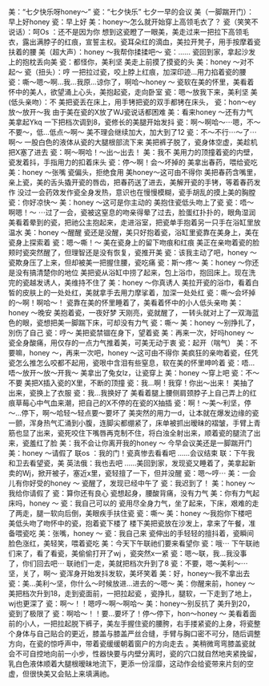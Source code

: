 美：“七夕快乐呀honey～”
瓷：“七夕快乐”
七夕一早的会议
美（一脚踹开门）：早上好honey
瓷：早上好
美：honey～怎么就开始穿上高领毛衣了？
瓷（笑笑不说话）：呵Os ：还不是因为你
想到这瓷瞪了一眼美，美走过来一把拉下高领毛衣，露出满脖子的红痕，宣誓主权。瓷耳朵红的滴血，美拉开凳子，用手按摩着瓷扶着的腰
美（超大声）：honey ～我帮你揉揉吧～
瓷：..….
瓷回到家，拿起沙发上的抱枕丢向美
瓷：都怪你，美利坚
美走上前摸了摸瓷的头
美：honey ～对不起～
瓷（扭头）：哼
一把拉过瓷，咬上脖上红痕，加深印迹…用力掐着瓷的腰
瓷：嘶～嗯～啊…我…我原…谅你了，啊哈～honey ～
瓷软在美的怀里，美看着怀中的美人，欲望涌上心头，美抱起瓷，走向卧室
瓷：嗯～放我下来，美利坚
美(低头亲吻）：不
美把瓷丢在床上，用手铐把瓷的双手都铐在床头，
瓷：hon～ey 放～放开～我
由于美在瓷的X放了WJ瓷说话都困难
美：看来honey ～还有力气
美拿起Ykq 一下把档次调到8，瓷修长的美腿开始发抖
瓷：啊～啊哈～⋯嗯，不～不要～，低…低点～啊～
美不理会继续加大，加大到了12
瓷：不～不行⋯～了⋯啊～
一股白色的液体从瓷的大腿根部流下来
美把裤子脱了，瓷身体空虚，美趁机把X塞了进去
瓷：啊～啊哈！～出～出去！
美：我不
美用力的顶撞着瓷的内壁，瓷发着抖，手指用力的扣着床头
瓷：停～啊！会～坏掉的
美拿出春药，喂给瓷吃
美：honey ～张嘴
瓷偏头，拒绝食用
美honey～这可由不得你
美把春药含嘴里，亲上瓷，美的舌头撬开瓷的唇齿，把春药送了进去，美解开瓷的手铐，等着春药发作
没过一会药效发作瓷全身发热，意识也在慢慢模糊，瓷手胡乱的摸上美的胸膛
瓷：你好凉快～
美：honey ～这可是你主动的
美抱住瓷低头吻上了瓷
瓷：唔～啊嗯！～
⋯过了一会，瓷被这窒息的吻亲得晕了过去，脸蛋红扑扑的，眼角湿润
美看着晕到的瓷，把祂公主抱起来，走进浴室，把瓷单手抱着另一只手在浴缸里放温水
美：honey ～醒醒
瓷还是没醒，美只好抱着瓷，浴缸里瓷靠在美身上，美在瓷身上探索着
瓷：嗯～嘶！～
美在瓷身上的留下吻痕和红痕
美正在亲吻着瓷的脸颊时瓷突然醒了，但理智还是没有恢复，瓷推开美
瓷：该我主动了吧，honey ～
瓷欺身压了上来，但却被美一把握住腰，瓷吃痛
瓷：斯～疼～
美：honey ～你还是没有搞清楚你的地位
美把瓷从浴缸中捞了起来，包上浴巾，抱回床上。现在洗完的瓷越发诱人，美维持不住了
美：honey ～你真诱人
美拉开瓷的浴巾，看着白皙的皮肤上的一处处红，美就拿手去用力摩挲着，加深一处处红
瓷：嘶～会坏掉的～啊！啊哈～！
瓷靠在美的怀里睡着了，美看着怀中的小人低头亲吻
美：honey ～晚安
美抱着瓷，一夜好梦
天刚亮，瓷就醒了，一转头就对上了一双海蓝色的眼，瓷想把美一脚踹下床，可却没有力气
瓷：嘶～
美：honey ～别挣扎了，別伤了自己
瓷：哼～
美把瓷禁锢在身下，望着瓷
美：再来一次，好吗honey ～
瓷全身酸痛，用仅存的一点力气推着美，可美无动于衷
瓷：起开（喘气）
美：不要嘛，honey ～，再来一次吧，honey ～这可由不得你
美疯狂的亲吻着瓷，任凭瓷怎么推怎么咬都不起用，瓷哏中含泪有些窒息，软在美的怀里呻吟着
瓷：唔…唔～放开～放～开我～
美拿出了兔女lz，让瓷穿上
美：honey ～穿上吧
瓷：不～不要
美把X插入瓷的X里，不断的顶撞
瓷：我…啊！我穿！你出～出来！
美抽了出来，瓷换上了衣服
瓷：我…我换好了
美看着腿上腰侧肩颈脖子上自己弄上的红痕草莓心中气血来潮，把自己的X不停的在瓷的X抽插
瓷：啊！～美～利坚，停～…停下，啊～哈轻～轻点要～要坏了
美突然的用力一d，让本就在爆发边缘的瓷一颤，浑身热气汇涌到小腹，连脚尖都绷紧了，床单被抓出暧昧的褶皱，手臂上青筋也显了出来，瓷死咬住下嘴唇再克制不住，将白浊全射出来，顺着瓷的腿流了出来，瓷羞红了脸
美：我不会让你离开我的honey ～
今早会议美还是一脚踹开门
美：honey ～请假了
联os ：我的门！瓷真惨去看看吧
……会议结束
联：下午我和卫去看望瓷，美
英法俄：我也去吧
.…..美回到家，发现瓷又睡着了，美拿起新卖的Wj，掀开被子，塞近x里，瓷轻擅了一下，但并没醒
瓷：嗯～哼⋯
美：一会儿有你好受的honey ～
瓷醒了，发现已经中午了
瓷：我迟到了！
美：honey ～我给你请假了
瓷：算你还有良心
瓷想起身，腰酸背痛，没有力气
美：你有力气起床吗，honey ～
瓷：我自己可以的
瓷用尽全身力气，坐了起来，下床，艰难的走了两走，腿一软向后倒，美眼疾手扶住瓷
瓷：嘶～
美：honey ～我抱你下楼吧
美低头吻了吻怀中的瓷，抱着瓷下楼了
楼下美把瓷放在沙发上，拿来了午餐，准备喂瓷吃
美：张嘴，honey ～
瓷：我自己来
瓷伸出的手轻轻的擅抖着，瓷瞬间脸色涨红，美轻笑，喂着瓷吃
美：今天下午联祂们要来看望你
瓷：哦⋯
下午联祂们来了，看了看瓷，美偷偷打开了wj ，瓷突然x一紧
瓷：嗯～联，我…我没事了，你们回去吧⋯
联祂们一走，美就把档次升到了8
瓷：不要，嗯～美利～⋯坚，关了，啊～
瓷浑身开始发抖发软，美坏笑着
美：好，honey～我不拿出去
瓷：美…美利～坚，你什么～时候放进…进去的～嗯～
美：你醒来前，honey ～
美把档次升到18，走到瓷面前，一把拉起瓷 ，瓷挣扎，腿软，一下走到了地上，wj也更深了
瓷：啊～！！嗯哼～啊～啊哈～
美：honey～别反抗了
美升到20，瓷到了极限了
瓷：啊哈～！！要…要坏了！停～停下，hon～honey ～
美看着面前的小人，一把拉起脱下裤子，美左手握住瓷的腰胯，右手搂紧瓷的上身，将瓷整个身体与自己贴合的更近，膝盖与膝盖严丝合缝，手臂与胸口密不可分，随后调整方向，在瓷的惊呼声中，带着瓷缓缓朝着窗户的方向走去 。美稍微弯弯膝盖瓷就会不可自控地向前一小步，性器快要与内壁分离时，瓷的穴口就自然地夹紧挽留，乳白色液体顺着大腿根暧昧地流下，更添一份淫靡，这动作会给瓷带来片刻的空虚，但很快美又会贴上来填满祂。